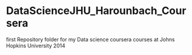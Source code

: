 DataScienceJHU_Harounbach_Coursera
==================================

first Repository folder for my Data science coursera courses at Johns Hopkins University 2014
